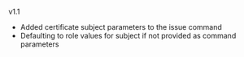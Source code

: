 v1.1

- Added certificate subject parameters to the issue command
- Defaulting to role values for subject if not provided as command parameters